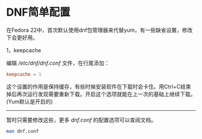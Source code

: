 # DNF简单配置

在Fedora 22中，首次默认使用dnf包管理器来代替yum，有一些缺省设置，修改下会更好用。

1，keepcache

编辑 */etc/dnf/dnf.conf* 文件，在行尾添加：
```conf
keepcache = 1
```
这个设置的作用是保持缓存，有些时候安装软件在下载时会卡住。用Ctrl+C结束掉后再次运行发现需要重新下载。开启这个选项就能在上一次的基础上继续下载。(Yum默认是开启的)


---

暂时只需要修改这些，更多 *dnf.conf* 的配置选项可以查阅文档。

```bash
man dnf.conf
```